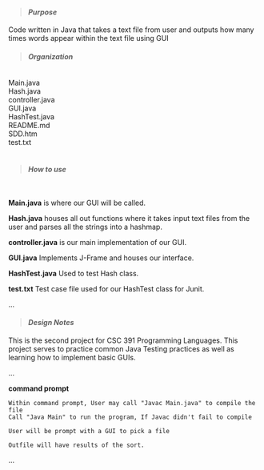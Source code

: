 >#### ***Purpose***

Code written in Java that takes a text file from user and outputs
how many times words appear within the text file using GUI

>#### ***Organization***
<br>
Main.java <br>
Hash.java <br>
controller.java <br>
GUI.java <br>
HashTest.java<br>
README.md <br>
SDD.htm <br>
test.txt<br>
<br>

>#### ***How to use***
<br>

**Main.java** is where our GUI will be called.

**Hash.java** houses all out functions where it takes input text files from the user and parses all the strings into a hashmap.

**controller.java** is our main implementation of our GUI. 

**GUI.java** Implements J-Frame and houses our interface. 

**HashTest.java** Used to test Hash class.

**test.txt** Test case file used for our HashTest class for Junit. 

...

>#### ***Design Notes***

This is the second project for CSC 391 Programming Languages.
This project serves to practice common Java Testing practices as well as learning how to implement basic GUIs.

...

**command prompt**

    Within command prompt, User may call "Javac Main.java" to compile the file
    Call "Java Main" to run the program, If Javac didn't fail to compile

    User will be prompt with a GUI to pick a file

    Outfile will have results of the sort. 

...
